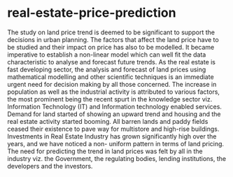 # real-estate-price-prediction
The study on land price trend is deemed to be significant to support the decisions in urban planning. 
The factors that affect the land price have to be studied and their impact on price has also to be modelled. It became imperative to establish a non-linear model which can well fit the data characteristic to analyse and forecast future trends.
As the real estate is fast developing sector, the analysis and forecast of land prices using mathematical modelling and other scientific techniques is an immediate urgent need for decision making by all those concerned. The increase in population as well as the industrial activity is attributed to various factors, the most prominent being the recent spurt in the knowledge sector viz. Information Technology (IT) and Information technology enabled services. Demand for land started of showing an upward trend and housing and the real estate activity started booming. All barren lands and paddy fields ceased their existence to pave way for multistore and high-rise buildings.
Investments in Real Estate Industry has grown significantly high over the years, and we have noticed a non- uniform pattern in terms of land pricing.
The need for predicting the trend in land prices was felt by all in the industry viz. the Government, the regulating bodies, lending institutions, the developers and the investors.
